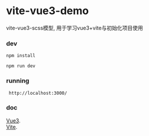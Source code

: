 # vite-vue3-demo

vite-vue3-scss模型, 用于学习vue3+vite与初始化项目使用


### dev

```shell
npm install

npm run dev
```

### running
```shell
 http://localhost:3000/

```
### doc

[Vue3](https://www.vue3js.cn/docs/zh/).
<br/>
[Vite](https://www.vitejs.net/guide/).
